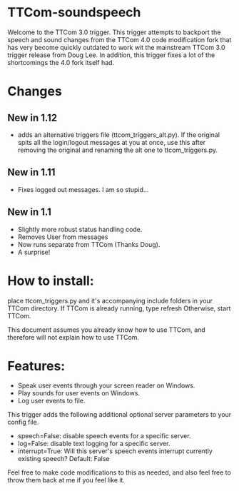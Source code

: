 # TTCom-soundspeech
Welcome to the TTCom 3.0 trigger.
This trigger attempts to backport the speech and sound changes from the TTCom 4.0 code modification fork that has very become quickly outdated to work wit the mainstream TTCom 3.0 trigger release from Doug Lee.
In addition, this trigger fixes a lot of the shortcomings the 4.0 fork itself had.

# Changes
## New in 1.12
* adds an alternative triggers file (ttcom_triggers_alt.py). If the original spits all the login/logout messages at you at once, use this after removing the original and renaming the alt one to ttcom_triggers.py.
## New in 1.11
* Fixes logged out messages. I am so stupid...
## New in 1.1
* Slightly more robust status handling code.
* Removes User from messages
* Now runs separate from TTCom (Thanks Doug).
* A surprise!

# How to install:
place ttcom_triggers.py and it's accompanying include folders in your TTCom directory.
If TTCom is already running, type refresh
Otherwise, start TTCom.

This document assumes you already know how to use TTCom, and therefore will not explain how to use TTCom.

# Features:
* Speak user events through your screen reader on Windows.
* Play sounds for user events on Windows.
* Log user events to file.

This trigger adds the following additional optional server parameters to your config file.
* speech=False: disable speech events for a specific server.
* log=False: disable text logging for a specific server.
* interrupt=True: Will this server's speech events interrupt currently existing speech? Default: False

Feel free to make code modifications to this as needed, and also feel free to throw them back at me if you feel like it.